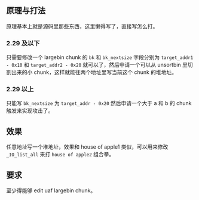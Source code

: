 ## 原理与打法

原理基本上就是源码里那些东西，这里懒得写了，直接写怎么打。

### 2.29 及以下

只需要修改一个 largebin chunk 的 `bk` 和 `bk_nextsize` 字段分别为 `target_addr1 - 0x10` 和 `target_addr2 - 0x20` 就可以了，然后申请一个可以从 unsortbin 里切割出来的小 chunk，这样就能往两个地址里写当前这个 chunk 的堆地址。


### 2.29 以上

只能写 `bk_nextsize` 为 `target_addr - 0x20` 然后申请一个大于 a 和 b 的 chunk 触发来实现攻击了。


## 效果

任意地址写一个堆地址，效果和 house of apple1 类似，可以用来修改 `_IO_list_all` 来打 `house of apple2` 组合拳。

## 要求

至少得能够 edit uaf largebin chunk。
